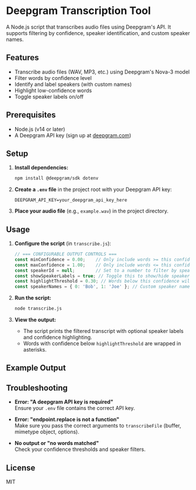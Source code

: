 # Deepgram Transcription Tool

A Node.js script that transcribes audio files using Deepgram's API. It supports filtering by confidence, speaker identification, and custom speaker names.

## Features

- Transcribe audio files (WAV, MP3, etc.) using Deepgram's Nova-3 model
- Filter words by confidence level
- Identify and label speakers (with custom names)
- Highlight low-confidence words
- Toggle speaker labels on/off

## Prerequisites

- Node.js (v14 or later)
- A Deepgram API key (sign up at [deepgram.com](https://deepgram.com))

## Setup

1. **Install dependencies:**
   ```bash
   npm install @deepgram/sdk dotenv
   ```

2. **Create a `.env` file** in the project root with your Deepgram API key:
   ```
   DEEPGRAM_API_KEY=your_deepgram_api_key_here
   ```

3. **Place your audio file** (e.g., `example.wav`) in the project directory.

## Usage

1. **Configure the script** (in `transcribe.js`):
   ```js
   // === CONFIGURABLE OUTPUT CONTROLS ===
   const minConfidence = 0.00;    // Only include words >= this confidence
   const maxConfidence = 1.00;    // Only include words <= this confidence
   const speakerId = null;        // Set to a number to filter by speaker, or null for all
   const showSpeakerLabels = true; // Toggle this to show/hide speaker identification
   const highlightThreshold = 0.30; // Words below this confidence will be highlighted
   const speakerNames = { 0: 'Bob', 1: 'Joe' }; // Custom speaker names
   ```

2. **Run the script:**
   ```bash
   node transcribe.js
   ```

3. **View the output:**
   - The script prints the filtered transcript with optional speaker labels and confidence highlighting.
   - Words with confidence below `highlightThreshold` are wrapped in asterisks.

## Example Output

## Troubleshooting

- **Error: "A deepgram API key is required"**  
  Ensure your `.env` file contains the correct API key.

- **Error: "endpoint.replace is not a function"**  
  Make sure you pass the correct arguments to `transcribeFile` (buffer, mimetype object, options).

- **No output or "no words matched"**  
  Check your confidence thresholds and speaker filters.

## License

MIT

